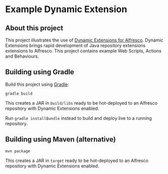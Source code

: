 Example Dynamic Extension
=========================

About this project
------------------

This project illustrates the use of <a href="https://github.com/lfridael/dynamic-extensions-for-alfresco">Dynamic Extensions for Alfresco</a>. Dynamic Extensions brings rapid development of Java repository extensions extensions to Alfresco. This project contains example Web Scripts, Actions and Behaviours.

Building using Gradle
---------------------

Build this project using <a href="http://www.gradle.org/">Gradle</a>:

```
gradle build
```

This creates a JAR in `build/libs` ready to be hot-deployed to an Alfresco repository with Dynamic Extensions enabled.

Run `gradle installBundle` instead to build and deploy live to a running repository.


Building using Maven (alternative)
---------------------

```
mvn package
```

This creates a JAR in `target` ready to be hot-deployed to an Alfresco repository with Dynamic Extensions enabled.

